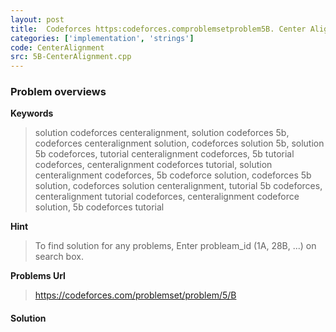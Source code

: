 ```yaml
---
layout: post
title:  Codeforces https:codeforces.comproblemsetproblem5B. Center Alignment solution
categories: ['implementation', 'strings']
code: CenterAlignment
src: 5B-CenterAlignment.cpp
---
```

### **Problem overviews**

**Keywords**
> solution codeforces centeralignment, solution codeforces 5b, codeforces centeralignment solution, codeforces solution 5b, solution 5b codeforces, tutorial centeralignment codeforces, 5b tutorial codeforces, centeralignment codeforces tutorial, solution centeralignment codeforces, 5b codeforce solution, codeforces 5b solution, codeforces solution centeralignment, tutorial 5b codeforces, centeralignment tutorial codeforces, centeralignment codeforce solution, 5b codeforces tutorial

**Hint**
> To find solution for any problems, Enter probleam_id (1A, 28B, ...) on search box. 

**Problems Url**
> https://codeforces.com/problemset/problem/5/B

#### **Solution**



